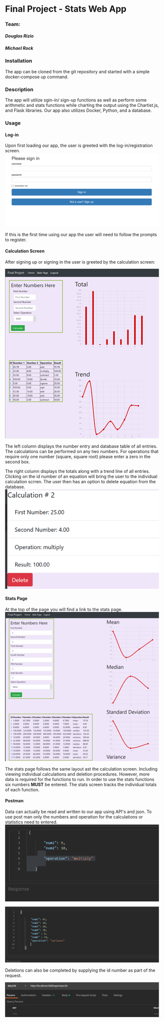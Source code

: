 #  Final Project - Stats Web App

### Team:
##### Douglas Rizio 

##### Michael Rock

### Installation
The app can be cloned from the git repository and started with a simple docker-compose up command.

### Description
The app will utilize sgin-in/ sign-up functions as well as perform some arithmetic and stats functions while charting the output
using the Chartist.js, and Flask libraries. Our app also utilizes Docker, Python, and a database. 

### Usage 

#### Log-in
Upon first loading our app, the user is greeted with the log-in/registration screen. 
![login](screenshots/login.PNG) 

If this is the first time using our app the user will need to follow the prompts to register. 

#### Calculation Screen
After signing up or signing in the user is greeted by the calculation screen:  

![calc_screen](screenshots/calc_screen.PNG) 

The left column displays the number entry and database table of all entries. The calculations can be performed on any two numbers.
For operations that require only one number (square, square root) please enter a zero in the second box. 

The right column displays the totals along with a trend line of all entries. Clicking on the id number of an equation will bring the user to the individual calculation scrren. The user then has an option to delete equation from the database. 
![view_delete](screenshots/view_delete.PNG) 

#### Stats Page
At the top of the page you will find a link to the stats page. 
![stats page](screenshots/stats_page.PNG)

The stats page follows the same layout ast the calculation screen. Including viewing individual calculations and deletion procedures. However, more data is required for the functions to run. In order to use the stats functions six numbers **MUST** be entered. The stats screen tracks the individual totals of each function. 

 
#### Postman
Data can actually be read and written to our app using API's and json. To use post man only the numbers and operation for the calculations or statistics need to entered. 
![postman_calc](screenshots/postman_calc.PNG)

![postman_stats](screenshots/postman_stats.PNG)   

Deletions can also be completed by supplying the id number as part of the request. 

![postman_delete](screenshots/postman_delete.PNG)


 
 


